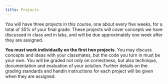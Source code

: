 ```yaml
---
title: Projects
---
```


You will have three projects in this course, one about every five weeks,
for a total of 35% of your final grade. These projects will cover
concepts we have discussed in class and in labs, and will be due
approximately one week after they are assigned.

**You must work individually on the first two projects**. You may
discuss concepts and ideas with your classmates, but the code you turn
in must be your own. You will be graded not only on correctness, but
also technique, documentation and evaluation of your solution. Further
details on the grading standards and handin instructions for each
project will be given when they are assigned.

<!--
  Project   Name                                                                                                                    Pct Assigned   Due
  --------- ---------------------------------------------------                                                                     --- ---------- --------------------

-->

<!--
  1         [Question-Answer](http://mgoadric.github.io/csci150/projects/project1_if.html)                                          5%  Feb 9      Feb 16
  2         [Word Games](static/project2.html) [ [Sample project start](static/doublets.py) ]                                       10% Mar 8      Mar 15
  3         [Final Project](https://docs.google.com/document/d/1wiQdxR02iPVell1TUyHZ8C5-Fq62LcvAyUodk24kROw/edit?usp=sharing)       20% Apr 11     Monday, May 9, 8:30am
-->

